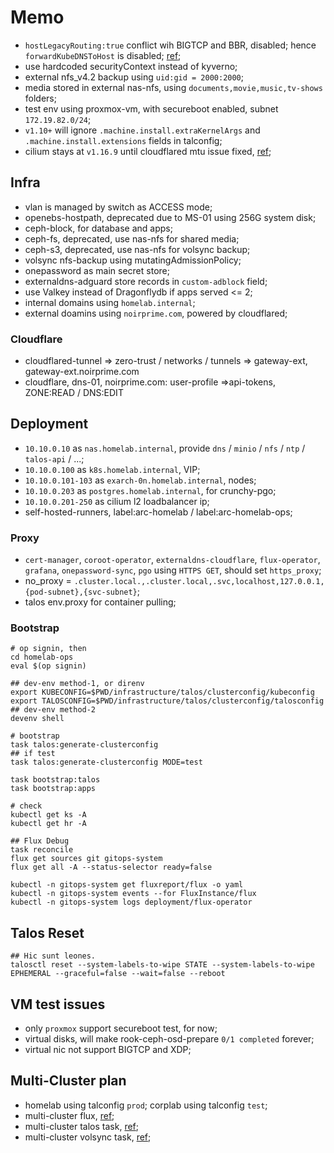 # Memo

- `hostLegacyRouting:true` conflict wih BIGTCP and BBR, disabled; hence `forwardKubeDNSToHost` is disabled; [ref](https://github.com/siderolabs/talos/issues/10002#issuecomment-2557069620);
- use hardcoded securityContext instead of kyverno;
- external nfs_v4.2 backup using `uid:gid = 2000:2000`;
- media stored in external nas-nfs, using `documents,movie,music,tv-shows` folders;
- test env using proxmox-vm, with secureboot enabled, subnet `172.19.82.0/24`;
- `v1.10+` will ignore `.machine.install.extraKernelArgs` and `.machine.install.extensions` fields in talconfig;
- cilium stays at `v1.16.9` until cloudflared mtu issue fixed, [ref](https://github.com/cilium/cilium/issues/37529);

## Infra

- vlan is managed by switch as ACCESS mode;
- openebs-hostpath, deprecated due to MS-01 using 256G system disk;
- ceph-block, for database and apps;
- ceph-fs, deprecated, use nas-nfs for shared media;
- ceph-s3, deprecated, use nas-nfs for volsync backup;
- volsync nfs-backup using mutatingAdmissionPolicy;
- onepassword as main secret store;
- externaldns-adguard store records in `custom-adblock` field;
- use Valkey instead of Dragonflydb if apps served <= 2;
- internal domains using `homelab.internal`;
- external doamins using `noirprime.com`, powered by cloudflared;

### Cloudflare

- cloudflared-tunnel => zero-trust / networks / tunnels => gateway-ext, gateway-ext.noirprime.com
- cloudflare, dns-01, noirprime.com: user-profile =>api-tokens, ZONE:READ / DNS:EDIT

## Deployment

- `10.10.0.10` as `nas.homelab.internal`, provide `dns` / `minio` / `nfs` / `ntp` / `talos-api` / ...;
- `10.10.0.100` as `k8s.homelab.internal`, VIP;
- `10.10.0.101-103` as `exarch-0n.homelab.internal`, nodes;
- `10.10.0.203` as `postgres.homelab.internal`, for crunchy-pgo;
- `10.10.0.201-250` as cilium l2 loadbalancer ip;
- self-hosted-runners, label:arc-homelab / label:arc-homelab-ops;

### Proxy

- `cert-manager`, `coroot-operator`, `externaldns-cloudflare`, `flux-operator`, `grafana`, `onepassword-sync`, `pgo` using `HTTPS GET`, should set `https_proxy`;
-  no_proxy = `.cluster.local.,.cluster.local,.svc,localhost,127.0.0.1,{pod-subnet},{svc-subnet}`;
- talos env.proxy for container pulling;

### Bootstrap

```shell
# op signin, then
cd homelab-ops
eval $(op signin)

## dev-env method-1, or direnv
export KUBECONFIG=$PWD/infrastructure/talos/clusterconfig/kubeconfig
export TALOSCONFIG=$PWD/infrastructure/talos/clusterconfig/talosconfig
## dev-env method-2
devenv shell

# bootstrap
task talos:generate-clusterconfig
## if test
task talos:generate-clusterconfig MODE=test

task bootstrap:talos
task bootstrap:apps

# check
kubectl get ks -A
kubectl get hr -A

## Flux Debug
task reconcile
flux get sources git gitops-system
flux get all -A --status-selector ready=false

kubectl -n gitops-system get fluxreport/flux -o yaml
kubectl -n gitops-system events --for FluxInstance/flux
kubectl -n gitops-system logs deployment/flux-operator

```

## Talos Reset

```shell
## Hic sunt leones.
talosctl reset --system-labels-to-wipe STATE --system-labels-to-wipe EPHEMERAL --graceful=false --wait=false --reboot
```

## VM test issues

- only `proxmox` support secureboot test, for now;
- virtual disks, will make rook-ceph-osd-prepare `0/1 completed` forever;
- virtual nic not support BIGTCP and XDP;

## Multi-Cluster plan

- homelab using talconfig `prod`; corplab using talconfig `test`;
- multi-cluster flux, [ref](https://github.com/h-wb/home-ops/tree/main);
- multi-cluster talos task, [ref](https://github.com/h-wb/home-ops/blob/main/.taskfiles/Talos/Taskfile.yaml);
- multi-cluster volsync task, [ref](https://github.com/h-wb/home-ops/blob/main/.taskfiles/VolSync/Taskfile.yaml);
